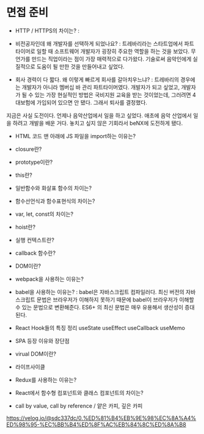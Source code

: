 # 면접 준비

- HTTP / HTTPS의 차이는?
:

- 비전공자인데 왜 개발자를 선택하게 되었나요?
: 트레바리라는 스타트업에서 파트타이머로 일할 때 소프트웨어 개발자가 굉장히 주요한 역할을 하는 것을 보았다. 무언가를 만드는 직업이라는 점이 가장 매력적으로 다가왔다. 기술로써 음악인에게 실질적으로 도움이 될 만한 것을 만들어내고 싶었다. 

- 회사 경력이 다 짧다. 왜 이렇게 빠르게 회사를 갈아치우느냐?
: 트레바리의 경우에는 개발자가 아니라 멤버십 바 관리 파트타이머였다. 개발자가 되고 싶었고, 개발자가 될 수 있는 가장 현실적인 방법은 국비지원 교육을 받는 것이었는데, 그러려면 4대보험에 가입되어 있으면 안 됐다. 그래서 퇴사를 결정했다.

지금은 사실 도전이다. 언제나 음악산업에서 일을 하고 싶었다. 애초에 음악 산업에서 일을 하려고 개발을 배운 거다. 놓치고 싶지 않은 기회라서 beNX에 도전하게 됐다.

- HTML 코드 맨 아래에 JS 파일을 import하는 이유는?
- closure란?
- prototype이란?
- this란?
- 일반함수와 화살표 함수의 차이는?
- 함수선언식과 함수표현식의 차이는?
- var, let, const의 차이는?
- hoist란?
- 실행 컨텍스트란?
- callback 함수란?
- DOM이란?

- webpack을 사용하는 이유는?
- babel을 사용하는 이유는?
: babel은 자바스크립트 컴파일러다. 최신 버전의 자바스크립트 문법은 브라우저가 이해하지 못하기 때문에 babel이 브라우저가 이해할 수 있는 문법으로 변환해준다. ES6+ 의 최신 문법은 매우 유용해서 생산성이 증대된다.


- React Hook들의 특징 정리
useState
useEffect
useCallback
useMemo

- SPA 등장 이유와 장단점
- virual DOM이란?
- 라이프사이클
- Redux를 사용하는 이유는?
- React에서 함수형 컴포넌트와 클래스 컴포넌트의 차이는?
- call by value, call by reference / 얕은 카피, 깊은 카피

https://velog.io/@sdc337dc/0.%ED%81%B4%EB%9E%98%EC%8A%A4%ED%98%95-%EC%BB%B4%ED%8F%AC%EB%84%8C%ED%8A%B8